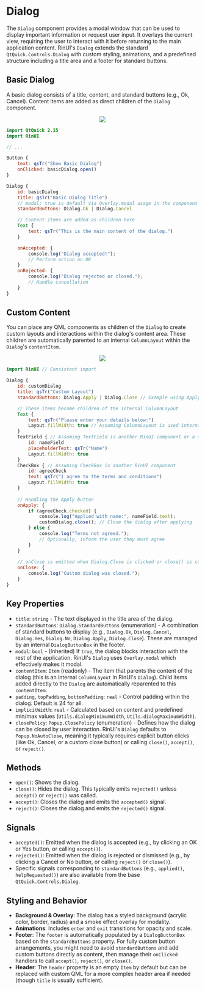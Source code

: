 # Dialog

The `Dialog` component provides a modal window that can be used to display important information or request user input. It overlays the current view, requiring the user to interact with it before returning to the main application content. RinUI's `Dialog` extends the standard `QtQuick.Controls.Dialog` with custom styling, animations, and a predefined structure including a title area and a footer for standard buttons.

## Basic Dialog

A basic dialog consists of a title, content, and standard buttons (e.g., Ok, Cancel). Content items are added as direct children of the `Dialog` component.

<div align="center">
  <img src="/assets/images/DialogsAndFlyouts/Dialog/dialog-basic.png"> <!-- Placeholder: image path to be confirmed or created -->
</div>

```qml
import QtQuick 2.15
import RinUI

// ...

Button {
    text: qsTr("Show Basic Dialog")
    onClicked: basicDialog.open()
}

Dialog {
    id: basicDialog
    title: qsTr("Basic Dialog Title")
    // modal: true is default via Overlay.modal usage in the component
    standardButtons: Dialog.Ok | Dialog.Cancel

    // Content items are added as children here
    Text {
        text: qsTr("This is the main content of the dialog.")
    }

    onAccepted: {
        console.log("Dialog accepted!");
        // Perform action on OK
    }
    onRejected: {
        console.log("Dialog rejected or closed.");
        // Handle cancellation
    }
}
```

## Custom Content

You can place any QML components as children of the `Dialog` to create custom layouts and interactions within the dialog's content area. These children are automatically parented to an internal `ColumnLayout` within the `Dialog`'s `contentItem`.

<div align="center">
  <img src="/assets/images/DialogsAndFlyouts/Dialog/dialog-custom.png"> <!-- Placeholder: image path to be confirmed or created -->
</div>

```qml
import RinUI // Consistent import

Dialog {
    id: customDialog
    title: qsTr("Custom Layout")
    standardButtons: Dialog.Apply | Dialog.Close // Example using Apply and Close

    // These items become children of the internal ColumnLayout
    Text { 
        text: qsTr("Please enter your details below:")
        Layout.fillWidth: true // Assuming ColumnLayout is used internally
    }
    TextField { // Assuming TextField is another RinUI component or a standard one
        id: nameField
        placeholderText: qsTr("Name")
        Layout.fillWidth: true
    }
    CheckBox { // Assuming CheckBox is another RinUI component
        id: agreeCheck
        text: qsTr("I agree to the terms and conditions")
        Layout.fillWidth: true
    }
    
    // Handling the Apply button
    onApply: { 
        if (agreeCheck.checked) {
            console.log("Applied with name:", nameField.text);
            customDialog.close(); // Close the dialog after applying
        } else {
            console.log("Terms not agreed.");
            // Optionally, inform the user they must agree
        }
    }
    
    // onClose is emitted when Dialog.Close is clicked or close() is called
    onClose: { 
        console.log("Custom dialog was closed.");
    }
}
```

## Key Properties

*   `title`: `string` - The text displayed in the title area of the dialog.
*   `standardButtons`: `Dialog.StandardButtons` (enumeration) - A combination of standard buttons to display (e.g., `Dialog.Ok`, `Dialog.Cancel`, `Dialog.Yes`, `Dialog.No`, `Dialog.Apply`, `Dialog.Close`). These are managed by an internal `DialogButtonBox` in the footer.
*   `modal`: `bool` - (Inherited) If `true`, the dialog blocks interaction with the rest of the application. RinUI's `Dialog` uses `Overlay.modal` which effectively makes it modal.
*   `contentItem`: `Item` (readonly) - The item that parents the content of the dialog (this is an internal `ColumnLayout` in RinUI's `Dialog`). Child items added directly to the `Dialog` are automatically reparented to this `contentItem`.
*   `padding`, `topPadding`, `bottomPadding`: `real` - Control padding within the dialog. Default is 24 for all.
*   `implicitWidth`: `real` - Calculated based on content and predefined min/max values (`Utils.dialogMinimumWidth`, `Utils.dialogMaximumWidth`).
*   `closePolicy`: `Popup.ClosePolicy` (enumeration) - Defines how the dialog can be closed by user interaction. RinUI's `Dialog` defaults to `Popup.NoAutoClose`, meaning it typically requires explicit button clicks (like Ok, Cancel, or a custom close button) or calling `close()`, `accept()`, or `reject()`.

## Methods

*   `open()`: Shows the dialog.
*   `close()`: Hides the dialog. This typically emits `rejected()` unless `accept()` or `reject()` was called.
*   `accept()`: Closes the dialog and emits the `accepted()` signal.
*   `reject()`: Closes the dialog and emits the `rejected()` signal.

## Signals

*   `accepted()`: Emitted when the dialog is accepted (e.g., by clicking an OK or Yes button, or calling `accept()`).
*   `rejected()`: Emitted when the dialog is rejected or dismissed (e.g., by clicking a Cancel or No button, or calling `reject()` or `close()`).
*   Specific signals corresponding to `standardButtons` (e.g., `applied()`, `helpRequested()`) are also available from the base `QtQuick.Controls.Dialog`.

## Styling and Behavior

*   **Background & Overlay**: The dialog has a styled background (acrylic color, border, radius) and a smoke effect overlay for modality.
*   **Animations**: Includes `enter` and `exit` transitions for opacity and scale.
*   **Footer**: The `footer` is automatically populated by a `DialogButtonBox` based on the `standardButtons` property. For fully custom button arrangements, you might need to avoid `standardButtons` and add custom buttons directly as content, then manage their `onClicked` handlers to call `accept()`, `reject()`, or `close()`.
*   **Header**: The `header` property is an empty `Item` by default but can be replaced with custom QML for a more complex header area if needed (though `title` is usually sufficient).

```
